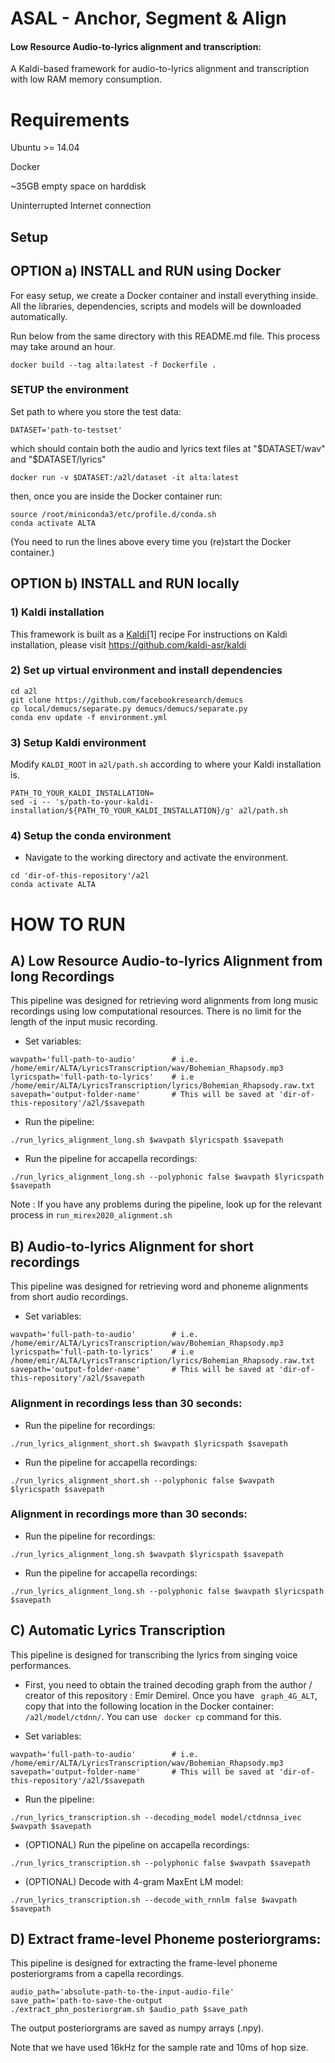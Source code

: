 # ASAL - Anchor, Segment & Align

#### Low Resource Audio-to-lyrics alignment and transcription: 

A Kaldi-based framework for audio-to-lyrics alignment and transcription with low RAM memory consumption.

# Requirements

Ubuntu >= 14.04 

Docker

~35GB empty space on harddisk

Uninterrupted Internet connection

## Setup

## OPTION a) INSTALL and RUN using Docker

For easy setup, we create a Docker container and install
everything inside. All the libraries, dependencies, scripts
and models will be downloaded automatically.

Run below from the same directory with this README.md file.
This process may take around an hour.

```
docker build --tag alta:latest -f Dockerfile . 
```
### SETUP the environment

Set path to where you store the test data: 
```
DATASET='path-to-testset'
```
which should contain both the audio and lyrics text files at  "$DATASET/wav" and "$DATASET/lyrics"

```
docker run -v $DATASET:/a2l/dataset -it alta:latest
```
then, once you are inside the Docker container run:


```
source /root/miniconda3/etc/profile.d/conda.sh
conda activate ALTA
```
(You need to run the lines above every time you (re)start the Docker container.)


## OPTION b) INSTALL and RUN locally

### 1) Kaldi  installation
This framework is built as a [Kaldi](http://kaldi-asr.org/)[1] recipe 
For instructions on Kaldi installation, please visit https://github.com/kaldi-asr/kaldi


### 2) Set up virtual environment and install dependencies

```
cd a2l
git clone https://github.com/facebookresearch/demucs
cp local/demucs/separate.py demucs/demucs/separate.py
conda env update -f environment.yml
```

### 3) Setup Kaldi environment

Modify ```KALDI_ROOT``` in  ```a2l/path.sh``` according to where your Kaldi installation is.
```
PATH_TO_YOUR_KALDI_INSTALLATION=
sed -i -- 's/path-to-your-kaldi-installation/${PATH_TO_YOUR_KALDI_INSTALLATION}/g' a2l/path.sh
```

### 4) Setup the conda environment


* Navigate to the working directory and activate the environment.
```
cd 'dir-of-this-repository'/a2l
conda activate ALTA
```

# HOW TO RUN

## A) Low Resource Audio-to-lyrics Alignment from long  Recordings

This pipeline was designed for retrieving word alignments from long music recordings using low computational resources. There is no limit for the length of the input music recording.

* Set variables:
```
wavpath='full-path-to-audio'        # i.e. /home/emir/ALTA/LyricsTranscription/wav/Bohemian_Rhapsody.mp3
lyricspath='full-path-to-lyrics'    # i.e /home/emir/ALTA/LyricsTranscription/lyrics/Bohemian_Rhapsody.raw.txt
savepath='output-folder-name'       # This will be saved at 'dir-of-this-repository'/a2l/$savepath
```
* Run the pipeline:
```
./run_lyrics_alignment_long.sh $wavpath $lyricspath $savepath
```
* Run the pipeline for accapella recordings:
```
./run_lyrics_alignment_long.sh --polyphonic false $wavpath $lyricspath $savepath
```

Note : If you have any problems during the pipeline, look up for the relevant process in ```run_mirex2020_alignment.sh```

## B) Audio-to-lyrics Alignment for short recordings

This pipeline was designed for retrieving word and phoneme alignments from short audio recordings.

* Set variables:
```
wavpath='full-path-to-audio'        # i.e. /home/emir/ALTA/LyricsTranscription/wav/Bohemian_Rhapsody.mp3
lyricspath='full-path-to-lyrics'    # i.e /home/emir/ALTA/LyricsTranscription/lyrics/Bohemian_Rhapsody.raw.txt
savepath='output-folder-name'       # This will be saved at 'dir-of-this-repository'/a2l/$savepath
```
### Alignment in recordings less than 30 seconds:


* Run the pipeline for recordings:
```
./run_lyrics_alignment_short.sh $wavpath $lyricspath $savepath
```
* Run the pipeline for accapella recordings:
```
./run_lyrics_alignment_short.sh --polyphonic false $wavpath $lyricspath $savepath
```

### Alignment in recordings more than 30 seconds:

* Run the pipeline for recordings:
```
./run_lyrics_alignment_long.sh $wavpath $lyricspath $savepath
```
* Run the pipeline for accapella recordings:
```
./run_lyrics_alignment_long.sh --polyphonic false $wavpath $lyricspath $savepath
```

## C) Automatic Lyrics Transcription

This pipeline is designed for transcribing the lyrics from singing voice performances.

* First, you need to obtain the trained decoding graph from the author / creator of this repository : Emir Demirel. Once you have ``` graph_4G_ALT```, copy that into the following location in the Docker container: ```/a2l/model/ctdnn/```. You can use ``` docker cp``` command for this.

* Set variables:
```
wavpath='full-path-to-audio'        # i.e. /home/emir/ALTA/LyricsTranscription/wav/Bohemian_Rhapsody.mp3
savepath='output-folder-name'       # This will be saved at 'dir-of-this-repository'/a2l/$savepath
```
* Run the pipeline:
```
./run_lyrics_transcription.sh --decoding_model model/ctdnnsa_ivec $wavpath $savepath
```
* (OPTIONAL) Run the pipeline on accapella recordings:
```
./run_lyrics_transcription.sh --polyphonic false $wavpath $savepath
```
* (OPTIONAL) Decode with 4-gram MaxEnt LM model:
```
./run_lyrics_transcription.sh --decode_with_rnnlm false $wavpath $savepath
```
## D) Extract frame-level Phoneme posteriorgrams:

This pipeline is designed for extracting the frame-level phoneme posteriorgrams from a capella recordings.

```
audio_path='absolute-path-to-the-input-audio-file'
save_path='path-to-save-the-output
./extract_phn_posteriorgram.sh $audio_path $save_path
```

The output posteriorgrams are saved as numpy arrays (.npy).

Note that we have used 16kHz for the sample rate and 10ms of hop size.

